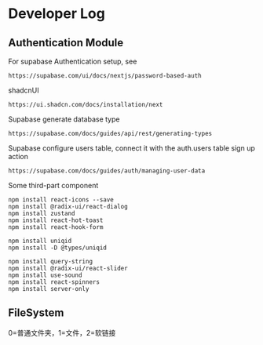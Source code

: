 # Developer Log
## Authentication Module
For supabase Authentication setup, see
```
https://supabase.com/ui/docs/nextjs/password-based-auth
```

shadcnUI
```
https://ui.shadcn.com/docs/installation/next
```

Supabase generate database type
```
https://supabase.com/docs/guides/api/rest/generating-types
```

Supabase configure users table, connect it with the auth.users table sign up action
```
https://supabase.com/docs/guides/auth/managing-user-data
```

Some third-part component
```
npm install react-icons --save
npm install @radix-ui/react-dialog
npm install zustand
npm install react-hot-toast
npm install react-hook-form

npm install uniqid
npm install -D @types/uniqid

npm install query-string
npm install @radix-ui/react-slider
npm install use-sound
npm install react-spinners
npm install server-only
```

## FileSystem

0=普通文件夹，1=文件，2=软链接